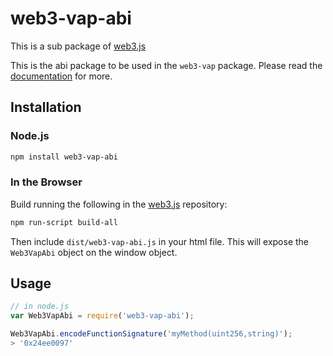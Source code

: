# web3-vap-abi

This is a sub package of [web3.js][repo]

This is the abi package to be used in the `web3-vap` package.
Please read the [documentation][docs] for more.

## Installation

### Node.js

```bash
npm install web3-vap-abi
```

### In the Browser

Build running the following in the [web3.js][repo] repository:

```bash
npm run-script build-all
```

Then include `dist/web3-vap-abi.js` in your html file.
This will expose the `Web3VapAbi` object on the window object.


## Usage

```js
// in node.js
var Web3VapAbi = require('web3-vap-abi');

Web3VapAbi.encodeFunctionSignature('myMethod(uint256,string)');
> '0x24ee0097'
```


[docs]: http://web3js.readthedocs.io/en/1.0/
[repo]: https://github.com/vaporyco/web3.js


